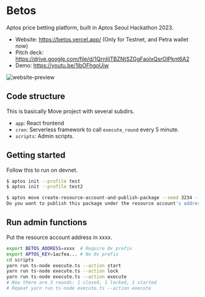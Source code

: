 # Betos

Aptos price betting platform, built in Aptos Seoul Hackathon 2023.

- Website: https://betos.vercel.app/ (Only for Testnet, and Petra wallet now)
- Pitch deck: https://drive.google.com/file/d/1QrnIiITBZNtSZGgFaoIxQsrOlPknt6A2
- Demo: https://youtu.be/1lbOFhgoUiw

![website-preview](https://user-images.githubusercontent.com/18223805/216614301-c3013802-6351-46fb-b69c-857590a8ebe2.png)

## Code structure

This is basically Move project with several subdirs.

- `app`: React frontend
- `cron`: Serverless framework to call `execute_round` every 5 minute.
- `scripts`: Admin scripts.

## Getting started

Follow this to run on devnet.

```sh
$ aptos init --profile test
$ aptos init --profile test2

$ aptos move create-resource-account-and-publish-package --seed 3234 --address-name betos --named-addresses admin=test2 --profile test2 --skip-fetch-latest-git-deps --assume-yes
Do you want to publish this package under the resource account's address xxxx?
```

## Run admin functions

Put the resource account address in xxxx.

```sh
export BETOS_ADDRESS=xxxx  # Require 0x prefix
export APTOS_KEY=1acfea... # No 0x prefix
cd scripts
yarn run ts-node execute.ts --action start
yarn run ts-node execute.ts --action lock
yarn run ts-node execute.ts --action execute
# Now there are 3 rounds: 1 closed, 1 locked, 1 started
# Repeat yarn run ts-node execute.ts --action execute
```
